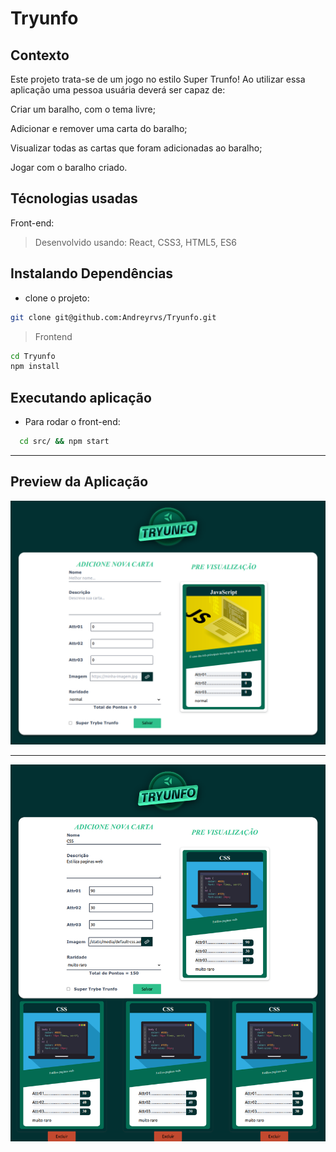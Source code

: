 # Tryunfo

## Contexto

Este projeto trata-se de um jogo no estilo Super Trunfo! Ao utilizar essa aplicação uma pessoa usuária deverá ser capaz de:

Criar um baralho, com o tema livre;

Adicionar e remover uma carta do baralho;

Visualizar todas as cartas que foram adicionadas ao baralho;

Jogar com o baralho criado.

## Técnologias usadas

Front-end:
> Desenvolvido usando: React, CSS3, HTML5, ES6

## Instalando Dependências

* clone o projeto:

```bash
git clone git@github.com:Andreyrvs/Tryunfo.git
```

> Frontend

```bash
cd Tryunfo
npm install
```

## Executando aplicação

* Para rodar o front-end:

```bash
  cd src/ && npm start
```

---

## Preview da Aplicação

![Tryunfo](./print-tryunfo-01.png)

---

![css](./print-02.png)